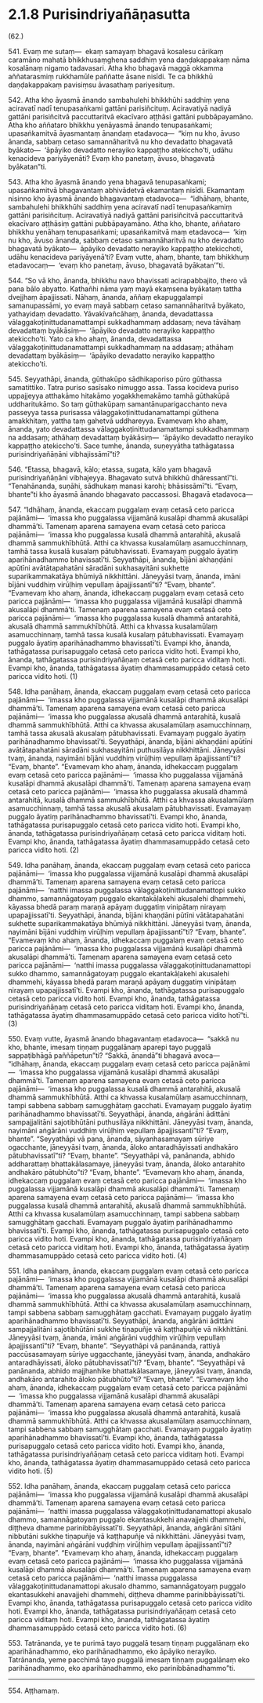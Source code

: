 

# 2.1.8 Purisindriyañāṇasutta




(62.)

541\. Evaṃ me sutaṃ—  ekaṃ samayaṃ bhagavā kosalesu cārikaṃ caramāno mahatā bhikkhusaṃghena saddhiṃ yena daṇḍakappakaṃ nāma kosalānaṃ nigamo tadavasari. Atha kho bhagavā maggā okkamma aññatarasmiṃ rukkhamūle paññatte āsane nisīdi. Te ca bhikkhū daṇḍakappakaṃ pavisiṃsu āvasathaṃ pariyesituṃ.

542\. Atha kho āyasmā ānando sambahulehi bhikkhūhi saddhiṃ yena aciravatī nadī tenupasaṅkami gattāni parisiñcituṃ. Aciravatiyā nadiyā gattāni parisiñcitvā paccuttaritvā ekacīvaro aṭṭhāsi gattāni pubbāpayamāno. Atha kho aññataro bhikkhu yenāyasmā ānando tenupasaṅkami; upasaṅkamitvā āyasmantaṃ ānandaṃ etadavoca—  “kiṃ nu kho, āvuso ānanda, sabbaṃ cetaso samannāharitvā nu kho devadatto bhagavatā byākato—  ‘āpāyiko devadatto nerayiko kappaṭṭho atekiccho’ti, udāhu kenacideva pariyāyenāti? Evaṃ kho panetaṃ, āvuso, bhagavatā byākatan”ti.

543\. Atha kho āyasmā ānando yena bhagavā tenupasaṅkami; upasaṅkamitvā bhagavantaṃ abhivādetvā ekamantaṃ nisīdi. Ekamantaṃ nisinno kho āyasmā ānando bhagavantaṃ etadavoca—  “idhāhaṃ, bhante, sambahulehi bhikkhūhi saddhiṃ yena aciravatī nadī tenupasaṅkamiṃ gattāni parisiñcituṃ. Aciravatiyā nadiyā gattāni parisiñcitvā paccuttaritvā ekacīvaro aṭṭhāsiṃ gattāni pubbāpayamāno. Atha kho, bhante, aññataro bhikkhu yenāhaṃ tenupasaṅkami; upasaṅkamitvā maṃ etadavoca—  ‘kiṃ nu kho, āvuso ānanda, sabbaṃ cetaso samannāharitvā nu kho devadatto bhagavatā byākato—  āpāyiko devadatto nerayiko kappaṭṭho atekicchoti, udāhu kenacideva pariyāyenā’ti? Evaṃ vutte, ahaṃ, bhante, taṃ bhikkhuṃ etadavocaṃ—  ‘evaṃ kho panetaṃ, āvuso, bhagavatā byākatan’”ti.

544\. “So vā kho, ānanda, bhikkhu navo bhavissati acirapabbajito, thero vā pana bālo abyatto. Kathañhi nāma yaṃ mayā ekaṃsena byākataṃ tattha dvejjhaṃ āpajjissati. Nāhaṃ, ānanda, aññaṃ ekapuggalampi samanupassāmi, yo evaṃ mayā sabbaṃ cetaso samannāharitvā byākato, yathayidaṃ devadatto. Yāvakīvañcāhaṃ, ānanda, devadattassa vālaggakoṭinittudanamattampi sukkadhammaṃ addasaṃ; neva tāvāhaṃ devadattaṃ byākāsiṃ—  ‘āpāyiko devadatto nerayiko kappaṭṭho atekiccho’ti. Yato ca kho ahaṃ, ānanda, devadattassa vālaggakoṭinittudanamattampi sukkadhammaṃ na addasaṃ; athāhaṃ devadattaṃ byākāsiṃ—  ‘āpāyiko devadatto nerayiko kappaṭṭho atekiccho’ti.

545\. Seyyathāpi, ānanda, gūthakūpo sādhikaporiso pūro gūthassa samatittiko. Tatra puriso sasīsako nimuggo assa. Tassa kocideva puriso uppajjeyya atthakāmo hitakāmo yogakkhemakāmo tamhā gūthakūpā uddharitukāmo. So taṃ gūthakūpaṃ samantānuparigacchanto neva passeyya tassa purisassa vālaggakoṭinittudanamattampi gūthena amakkhitaṃ, yattha taṃ gahetvā uddhareyya. Evamevaṃ kho ahaṃ, ānanda, yato devadattassa vālaggakoṭinittudanamattampi sukkadhammaṃ na addasaṃ; athāhaṃ devadattaṃ byākāsiṃ—  ‘āpāyiko devadatto nerayiko kappaṭṭho atekiccho’ti. Sace tumhe, ānanda, suṇeyyātha tathāgatassa purisindriyañāṇāni vibhajissāmī”ti?

546\. “Etassa, bhagavā, kālo; etassa, sugata, kālo yaṃ bhagavā purisindriyañāṇāni vibhajeyya. Bhagavato sutvā bhikkhū dhāressantī”ti. “Tenahānanda, suṇāhi, sādhukaṃ manasi karohi; bhāsissāmī”ti. “Evaṃ, bhante”ti kho āyasmā ānando bhagavato paccassosi. Bhagavā etadavoca—

547\. “Idhāhaṃ, ānanda, ekaccaṃ puggalaṃ evaṃ cetasā ceto paricca pajānāmi—  ‘imassa kho puggalassa vijjamānā kusalāpi dhammā akusalāpi dhammā’ti. Tamenaṃ aparena samayena evaṃ cetasā ceto paricca pajānāmi—  ‘imassa kho puggalassa kusalā dhammā antarahitā, akusalā dhammā sammukhībhūtā. Atthi ca khvassa kusalamūlaṃ asamucchinnaṃ, tamhā tassa kusalā kusalaṃ pātubhavissati. Evamayaṃ puggalo āyatiṃ aparihānadhammo bhavissatī’ti. Seyyathāpi, ānanda, bījāni akhaṇḍāni apūtīni avātātapahatāni sāradāni sukhasayitāni sukhette suparikammakatāya bhūmiyā nikkhittāni. Jāneyyāsi tvaṃ, ānanda, imāni bījāni vuddhiṃ virūḷhiṃ vepullaṃ āpajjissantī”ti? “Evaṃ, bhante”. “Evamevaṃ kho ahaṃ, ānanda, idhekaccaṃ puggalaṃ evaṃ cetasā ceto paricca pajānāmi—  ‘imassa kho puggalassa vijjamānā kusalāpi dhammā akusalāpi dhammā’ti. Tamenaṃ aparena samayena evaṃ cetasā ceto paricca pajānāmi—  ‘imassa kho puggalassa kusalā dhammā antarahitā, akusalā dhammā sammukhībhūtā. Atthi ca khvassa kusalamūlaṃ asamucchinnaṃ, tamhā tassa kusalā kusalaṃ pātubhavissati. Evamayaṃ puggalo āyatiṃ aparihānadhammo bhavissatī’ti. Evampi kho, ānanda, tathāgatassa purisapuggalo cetasā ceto paricca vidito hoti. Evampi kho, ānanda, tathāgatassa purisindriyañāṇaṃ cetasā ceto paricca viditaṃ hoti. Evampi kho, ānanda, tathāgatassa āyatiṃ dhammasamuppādo cetasā ceto paricca vidito hoti. (1)

548\. Idha panāhaṃ, ānanda, ekaccaṃ puggalaṃ evaṃ cetasā ceto paricca pajānāmi—  ‘imassa kho puggalassa vijjamānā kusalāpi dhammā akusalāpi dhammā’ti. Tamenaṃ aparena samayena evaṃ cetasā ceto paricca pajānāmi—  ‘imassa kho puggalassa akusalā dhammā antarahitā, kusalā dhammā sammukhībhūtā. Atthi ca khvassa akusalamūlaṃ asamucchinnaṃ, tamhā tassa akusalā akusalaṃ pātubhavissati. Evamayaṃ puggalo āyatiṃ parihānadhammo bhavissatī’ti. Seyyathāpi, ānanda, bījāni akhaṇḍāni apūtīni avātātapahatāni sāradāni sukhasayitāni puthusilāya nikkhittāni. Jāneyyāsi tvaṃ, ānanda, nayimāni bījāni vuddhiṃ virūḷhiṃ vepullaṃ āpajjissantī”ti? “Evaṃ, bhante”. “Evamevaṃ kho ahaṃ, ānanda, idhekaccaṃ puggalaṃ evaṃ cetasā ceto paricca pajānāmi—  ‘imassa kho puggalassa vijjamānā kusalāpi dhammā akusalāpi dhammā’ti. Tamenaṃ aparena samayena evaṃ cetasā ceto paricca pajānāmi—  ‘imassa kho puggalassa akusalā dhammā antarahitā, kusalā dhammā sammukhībhūtā. Atthi ca khvassa akusalamūlaṃ asamucchinnaṃ, tamhā tassa akusalā akusalaṃ pātubhavissati. Evamayaṃ puggalo āyatiṃ parihānadhammo bhavissatī’ti. Evampi kho, ānanda, tathāgatassa purisapuggalo cetasā ceto paricca vidito hoti. Evampi kho, ānanda, tathāgatassa purisindriyañāṇaṃ cetasā ceto paricca viditaṃ hoti. Evampi kho, ānanda, tathāgatassa āyatiṃ dhammasamuppādo cetasā ceto paricca vidito hoti. (2)

549\. Idha panāhaṃ, ānanda, ekaccaṃ puggalaṃ evaṃ cetasā ceto paricca pajānāmi—  ‘imassa kho puggalassa vijjamānā kusalāpi dhammā akusalāpi dhammā’ti. Tamenaṃ aparena samayena evaṃ cetasā ceto paricca pajānāmi—  ‘natthi imassa puggalassa vālaggakoṭinittudanamattopi sukko dhammo, samannāgatoyaṃ puggalo ekantakāḷakehi akusalehi dhammehi, kāyassa bhedā paraṃ maraṇā apāyaṃ duggatiṃ vinipātaṃ nirayaṃ upapajjissatī’ti. Seyyathāpi, ānanda, bījāni khaṇḍāni pūtīni vātātapahatāni sukhette suparikammakatāya bhūmiyā nikkhittāni. Jāneyyāsi tvaṃ, ānanda, nayimāni bījāni vuddhiṃ virūḷhiṃ vepullaṃ āpajjissantī”ti? “Evaṃ, bhante”. “Evamevaṃ kho ahaṃ, ānanda, idhekaccaṃ puggalaṃ evaṃ cetasā ceto paricca pajānāmi—  ‘imassa kho puggalassa vijjamānā kusalāpi dhammā akusalāpi dhammā’ti. Tamenaṃ aparena samayena evaṃ cetasā ceto paricca pajānāmi—  ‘natthi imassa puggalassa vālaggakoṭinittudanamattopi sukko dhammo, samannāgatoyaṃ puggalo ekantakāḷakehi akusalehi dhammehi, kāyassa bhedā paraṃ maraṇā apāyaṃ duggatiṃ vinipātaṃ nirayaṃ upapajjissatī’ti. Evampi kho, ānanda, tathāgatassa purisapuggalo cetasā ceto paricca vidito hoti. Evampi kho, ānanda, tathāgatassa purisindriyañāṇaṃ cetasā ceto paricca viditaṃ hoti. Evampi kho, ānanda, tathāgatassa āyatiṃ dhammasamuppādo cetasā ceto paricca vidito hotī”ti. (3)

550\. Evaṃ vutte, āyasmā ānando bhagavantaṃ etadavoca—  “sakkā nu kho, bhante, imesaṃ tiṇṇaṃ puggalānaṃ aparepi tayo puggalā sappaṭibhāgā paññāpetun”ti? “Sakkā, ānandā”ti bhagavā avoca—  “idhāhaṃ, ānanda, ekaccaṃ puggalaṃ evaṃ cetasā ceto paricca pajānāmi—  ‘imassa kho puggalassa vijjamānā kusalāpi dhammā akusalāpi dhammā’ti. Tamenaṃ aparena samayena evaṃ cetasā ceto paricca pajānāmi—  ‘imassa kho puggalassa kusalā dhammā antarahitā, akusalā dhammā sammukhībhūtā. Atthi ca khvassa kusalamūlaṃ asamucchinnaṃ, tampi sabbena sabbaṃ samugghātaṃ gacchati. Evamayaṃ puggalo āyatiṃ parihānadhammo bhavissatī’ti. Seyyathāpi, ānanda, aṅgārāni ādittāni sampajjalitāni sajotibhūtāni puthusilāya nikkhittāni. Jāneyyāsi tvaṃ, ānanda, nayimāni aṅgārāni vuddhiṃ virūḷhiṃ vepullaṃ āpajjissantī”ti? “Evaṃ, bhante”. “Seyyathāpi vā pana, ānanda, sāyanhasamayaṃ sūriye ogacchante, jāneyyāsi tvaṃ, ānanda, āloko antaradhāyissati andhakāro pātubhavissatī”ti? “Evaṃ, bhante”. “Seyyathāpi vā, panānanda, abhido addharattaṃ bhattakālasamaye, jāneyyāsi tvaṃ, ānanda, āloko antarahito andhakāro pātubhūto”ti? “Evaṃ, bhante”. “Evamevaṃ kho ahaṃ, ānanda, idhekaccaṃ puggalaṃ evaṃ cetasā ceto paricca pajānāmi—  ‘imassa kho puggalassa vijjamānā kusalāpi dhammā akusalāpi dhammā’ti. Tamenaṃ aparena samayena evaṃ cetasā ceto paricca pajānāmi—  ‘imassa kho puggalassa kusalā dhammā antarahitā, akusalā dhammā sammukhībhūtā. Atthi ca khvassa kusalamūlaṃ asamucchinnaṃ, tampi sabbena sabbaṃ samugghātaṃ gacchati. Evamayaṃ puggalo āyatiṃ parihānadhammo bhavissatī’ti. Evampi kho, ānanda, tathāgatassa purisapuggalo cetasā ceto paricca vidito hoti. Evampi kho, ānanda, tathāgatassa purisindriyañāṇaṃ cetasā ceto paricca viditaṃ hoti. Evampi kho, ānanda, tathāgatassa āyatiṃ dhammasamuppādo cetasā ceto paricca vidito hoti. (4)

551\. Idha panāhaṃ, ānanda, ekaccaṃ puggalaṃ evaṃ cetasā ceto paricca pajānāmi—  ‘imassa kho puggalassa vijjamānā kusalāpi dhammā akusalāpi dhammā’ti. Tamenaṃ aparena samayena evaṃ cetasā ceto paricca pajānāmi—  ‘imassa kho puggalassa akusalā dhammā antarahitā, kusalā dhammā sammukhībhūtā. Atthi ca khvassa akusalamūlaṃ asamucchinnaṃ, tampi sabbena sabbaṃ samugghātaṃ gacchati. Evamayaṃ puggalo āyatiṃ aparihānadhammo bhavissatī’ti. Seyyathāpi, ānanda, aṅgārāni ādittāni sampajjalitāni sajotibhūtāni sukkhe tiṇapuñje vā kaṭṭhapuñje vā nikkhittāni. Jāneyyāsi tvaṃ, ānanda, imāni aṅgārāni vuḍḍhiṃ virūḷhiṃ vepullaṃ āpajjissantī”ti? “Evaṃ, bhante”. “Seyyathāpi vā panānanda, rattiyā paccūsasamayaṃ sūriye uggacchante, jāneyyāsi tvaṃ, ānanda, andhakāro antaradhāyissati, āloko pātubhavissatī”ti? “Evaṃ, bhante”. “Seyyathāpi vā panānanda, abhido majjhanhike bhattakālasamaye, jāneyyāsi tvaṃ, ānanda, andhakāro antarahito āloko pātubhūto”ti? “Evaṃ, bhante”. “Evamevaṃ kho ahaṃ, ānanda, idhekaccaṃ puggalaṃ evaṃ cetasā ceto paricca pajānāmi—  ‘imassa kho puggalassa vijjamānā kusalāpi dhammā akusalāpi dhammā’ti. Tamenaṃ aparena samayena evaṃ cetasā ceto paricca pajānāmi—  ‘imassa kho puggalassa akusalā dhammā antarahitā, kusalā dhammā sammukhībhūtā. Atthi ca khvassa akusalamūlaṃ asamucchinnaṃ, tampi sabbena sabbaṃ samugghātaṃ gacchati. Evamayaṃ puggalo āyatiṃ aparihānadhammo bhavissatī’ti. Evampi kho, ānanda, tathāgatassa purisapuggalo cetasā ceto paricca vidito hoti. Evampi kho, ānanda, tathāgatassa purisindriyañāṇaṃ cetasā ceto paricca viditaṃ hoti. Evampi kho, ānanda, tathāgatassa āyatiṃ dhammasamuppādo cetasā ceto paricca vidito hoti. (5)

552\. Idha panāhaṃ, ānanda, ekaccaṃ puggalaṃ cetasā ceto paricca pajānāmi—  ‘imassa kho puggalassa vijjamānā kusalāpi dhammā akusalāpi dhammā’ti. Tamenaṃ aparena samayena evaṃ cetasā ceto paricca pajānāmi—  ‘natthi imassa puggalassa vālaggakoṭinittudanamattopi akusalo dhammo, samannāgatoyaṃ puggalo ekantasukkehi anavajjehi dhammehi, diṭṭheva dhamme parinibbāyissatī’ti. Seyyathāpi, ānanda, aṅgārāni sītāni nibbutāni sukkhe tiṇapuñje vā kaṭṭhapuñje vā nikkhittāni. Jāneyyāsi tvaṃ, ānanda, nayimāni aṅgārāni vuḍḍhiṃ virūḷhiṃ vepullaṃ āpajjissantī”ti? “Evaṃ, bhante”. “Evamevaṃ kho ahaṃ, ānanda, idhekaccaṃ puggalaṃ evaṃ cetasā ceto paricca pajānāmi—  ‘imassa kho puggalassa vijjamānā kusalāpi dhammā akusalāpi dhammā’ti. Tamenaṃ aparena samayena evaṃ cetasā ceto paricca pajānāmi—  ‘natthi imassa puggalassa vālaggakoṭinittudanamattopi akusalo dhammo, samannāgatoyaṃ puggalo ekantasukkehi anavajjehi dhammehi, diṭṭheva dhamme parinibbāyissatī’ti. Evampi kho, ānanda, tathāgatassa purisapuggalo cetasā ceto paricca vidito hoti. Evampi kho, ānanda, tathāgatassa purisindriyañāṇaṃ cetasā ceto paricca viditaṃ hoti. Evampi kho, ānanda, tathāgatassa āyatiṃ dhammasamuppādo cetasā ceto paricca vidito hoti. (6)

553\. Tatrānanda, ye te purimā tayo puggalā tesaṃ tiṇṇaṃ puggalānaṃ eko aparihānadhammo, eko parihānadhammo, eko āpāyiko nerayiko. Tatrānanda, yeme pacchimā tayo puggalā imesaṃ tiṇṇaṃ puggalānaṃ eko parihānadhammo, eko aparihānadhammo, eko parinibbānadhammo”ti.

---

554\. Aṭṭhamaṃ.





